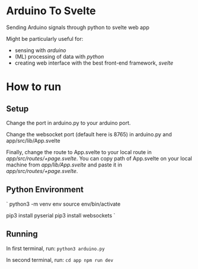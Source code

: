 # Arduino To Svelte
Sending Arduino signals through python to svelte web app

Might be particularly useful for:
* sensing with _arduino_
* (ML) processing of data with _python_
* creating web interface with the best front-end framework, _svelte_

# How to run

## Setup
Change the port in arduino.py to your arduino port.

Change the websocket port (default here is 8765) in arduino.py and app/src/lib/App.svelte

Finally, change the route to App.svelte to your local route in _app/src/routes/+page.svelte_.
You can copy path of App.svelte on your local machine from _app/lib/App.svelte_ and paste it in _app/src/routes/+page.svelte_.

## Python Environment
`
python3 -m venv env
source env/bin/activate

pip3 install pyserial
pip3 install websockets
`
## Running

In first terminal, run:
`
python3 arduino.py
`

In second terminal, run:
`
cd app
npm run dev
`